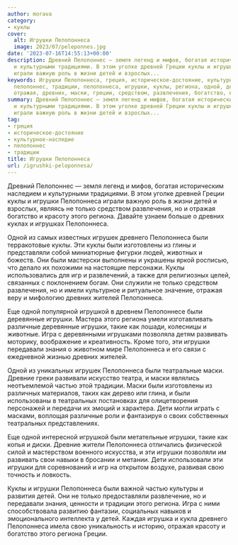 ```yaml
---
author: morava
category:
- куклы
cover:
  alt: Игрушки Пелопоннеса
  image: 2023/07/peleponnes.jpg
date: '2023-07-16T14:55:13+00:00'
description: Древний Пелопоннес — земля легенд и мифов, богатая историческим наследием
  и культурными традициями. В этом уголке древней Греции куклы и игрушки Пелопоннеса
  играли важную роль в жизни детей и взрослых...
keywords: Игрушки Пелопоннеса, греция, историческое-достояние, культурное-наследие,
  пелопоннес, традиции, пелопоннеса, игрушки, куклы, региона, одной, детей, только,
  отражая, древних, маски, греции, средством, развлечения, богатство, красоту
summary: Древний Пелопоннес — земля легенд и мифов, богатая историческим наследием
  и культурными традициями. В этом уголке древней Греции куклы и игрушки Пелопоннеса
  играли важную роль в жизни детей и взрослых...
tag:
- греция
- историческое-достояние
- культурное-наследие
- пелопоннес
- традиции
title: Игрушки Пелопоннеса
url: /igrushki-peloponnesa/
---
```


Древний Пелопоннес — земля легенд и мифов, богатая историческим наследием и культурными традициями. В этом уголке древней Греции куклы и игрушки Пелопоннеса играли важную роль в жизни детей и взрослых, являясь не только средством развлечения, но и отражая богатство и красоту этого региона. Давайте узнаем больше о древних куклах и игрушках Пелопоннеса.

Одной из самых известных игрушек древнего Пелопоннеса были терракотовые куклы. Эти куклы были изготовлены из глины и представляли собой миниатюрные фигурки людей, животных и божеств. Они были мастерски выполнены и украшены яркой росписью, что делало их похожими на настоящие персонажи. Куклы использовались для игр и развлечений, а также для религиозных целей, связанных с поклонением богам. Они служили не только средством развлечения, но и имели культурное и ритуальное значение, отражая веру и мифологию древних жителей Пелопоннеса.

Еще одной популярной игрушкой в древнем Пелопоннесе были деревянные игрушки. Мастера этого региона умели изготавливать различные деревянные игрушки, такие как лошади, колесницы и животные. Игра с деревянными игрушками позволяла детям развивать моторику, воображение и креативность. Кроме того, эти игрушки передавали знания о животном мире Пелопоннеса и его связи с ежедневной жизнью древних жителей.

Одной из уникальных игрушек Пелопоннеса были театральные маски. Древние греки развивали искусство театра, и маски являлись неотъемлемой частью этой традиции. Маски были изготовлены из различных материалов, таких как дерево или глина, и были использованы в театральных постановках для олицетворения персонажей и передачи их эмоций и характера. Дети могли играть с масками, воплощая различные роли и фантазируя о своих собственных театральных представлениях.

Еще одной интересной игрушкой были метательные игрушки, такие как копья и диски. Древние жители Пелопоннеса отличались физической силой и мастерством военного искусства, и эти игрушки позволяли им развивать свои навыки в бросании и метании. Дети использовали эти игрушки для соревнований и игр на открытом воздухе, развивая свою точность и ловкость.

Куклы и игрушки Пелопоннеса были важной частью культуры и развития детей. Они не только предоставляли развлечение, но и передавали знания, ценности и традиции этого региона. Игра с ними способствовала развитию фантазии, социальных навыков и эмоционального интеллекта у детей. Каждая игрушка и кукла древнего Пелопоннеса имела свою уникальность и историю, отражая красоту и богатство этого региона Греции.